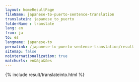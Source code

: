 ```yaml
---
layout: homeResultPage
fileName: japanese-to-puerto-sentence-translation
translatein: japanese_to_puerto
folderName : translate
lang: en
from: ja
to: es
langname: japanese-to
permalink: /japanese-to-puerto-sentence-translation/result
sitemap: false
nointernationalization: true
matchurls: en&&ja&&es
---
```

{% include result/translateinto.html %}

<script src="/js/result/translation.js" data-foldername="{{page.folderName}}" data-lang="{{page.lang}}"></script>
